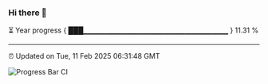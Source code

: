 ### Hi there 👋

⏳ Year progress { ███▁▁▁▁▁▁▁▁▁▁▁▁▁▁▁▁▁▁▁▁▁▁▁▁▁▁▁ } 11.31 %

---

⏰ Updated on Tue, 11 Feb 2025 06:31:48 GMT

![Progress Bar CI](https://github.com/DhruviPatel157/GitHub-Actions-Demo/workflows/Progress%20Bar%20CI/badge.svg)
